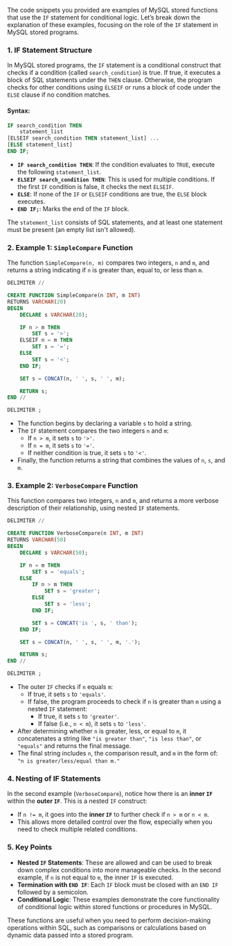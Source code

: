 The code snippets you provided are examples of MySQL stored functions that use the `IF` statement for conditional logic. Let’s break down the explanation of these examples, focusing on the role of the `IF` statement in MySQL stored programs.

### 1. **IF Statement Structure**
In MySQL stored programs, the `IF` statement is a conditional construct that checks if a condition (called `search_condition`) is true. If true, it executes a block of SQL statements under the `THEN` clause. Otherwise, the program checks for other conditions using `ELSEIF` or runs a block of code under the `ELSE` clause if no condition matches.

#### Syntax:
```sql
IF search_condition THEN 
    statement_list 
[ELSEIF search_condition THEN statement_list] ...
[ELSE statement_list]
END IF;
```

- **`IF search_condition THEN`**: If the condition evaluates to `TRUE`, execute the following `statement_list`.
- **`ELSEIF search_condition THEN`**: This is used for multiple conditions. If the first `IF` condition is false, it checks the next `ELSEIF`.
- **`ELSE`**: If none of the `IF` or `ELSEIF` conditions are true, the `ELSE` block executes.
- **`END IF;`**: Marks the end of the `IF` block.

The `statement_list` consists of SQL statements, and at least one statement must be present (an empty list isn't allowed).

### 2. **Example 1: `SimpleCompare` Function**

The function `SimpleCompare(n, m)` compares two integers, `n` and `m`, and returns a string indicating if `n` is greater than, equal to, or less than `m`.

```sql
DELIMITER //

CREATE FUNCTION SimpleCompare(n INT, m INT)
RETURNS VARCHAR(20)
BEGIN
    DECLARE s VARCHAR(20);

    IF n > m THEN 
        SET s = '>';
    ELSEIF n = m THEN 
        SET s = '=';
    ELSE 
        SET s = '<';
    END IF;

    SET s = CONCAT(n, ' ', s, ' ', m);

    RETURN s;
END //

DELIMITER ;
```

- The function begins by declaring a variable `s` to hold a string.
- The `IF` statement compares the two integers `n` and `m`:
  - If `n > m`, it sets `s` to `'>'`.
  - If `n = m`, it sets `s` to `'='`.
  - If neither condition is true, it sets `s` to `'<'`.
- Finally, the function returns a string that combines the values of `n`, `s`, and `m`.

### 3. **Example 2: `VerboseCompare` Function**

This function compares two integers, `n` and `m`, and returns a more verbose description of their relationship, using nested `IF` statements.

```sql
DELIMITER //

CREATE FUNCTION VerboseCompare(n INT, m INT)
RETURNS VARCHAR(50)
BEGIN
    DECLARE s VARCHAR(50);

    IF n = m THEN 
        SET s = 'equals';
    ELSE
        IF n > m THEN 
            SET s = 'greater';
        ELSE 
            SET s = 'less';
        END IF;

        SET s = CONCAT('is ', s, ' than');
    END IF;

    SET s = CONCAT(n, ' ', s, ' ', m, '.');

    RETURN s;
END //

DELIMITER ;
```

- The outer `IF` checks if `n` equals `m`:
  - If true, it sets `s` to `'equals'`.
  - If false, the program proceeds to check if `n` is greater than `m` using a nested `IF` statement:
    - If true, it sets `s` to `'greater'`.
    - If false (i.e., `n < m`), it sets `s` to `'less'`.
- After determining whether `n` is greater, less, or equal to `m`, it concatenates a string like `"is greater than"`, `"is less than"`, or `"equals"` and returns the final message.
- The final string includes `n`, the comparison result, and `m` in the form of: `"n is greater/less/equal than m."`

### 4. **Nesting of IF Statements**

In the second example (`VerboseCompare`), notice how there is an **inner `IF`** within the **outer `IF`**. This is a nested `IF` construct:

- If `n != m`, it goes into the **inner `IF`** to further check if `n > m` or `n < m`.
- This allows more detailed control over the flow, especially when you need to check multiple related conditions.

### 5. **Key Points**
- **Nested `IF` Statements**: These are allowed and can be used to break down complex conditions into more manageable checks. In the second example, if `n` is not equal to `m`, the inner `IF` is executed.
- **Termination with `END IF`**: Each `IF` block must be closed with an `END IF` followed by a semicolon.
- **Conditional Logic**: These examples demonstrate the core functionality of conditional logic within stored functions or procedures in MySQL.
  
These functions are useful when you need to perform decision-making operations within SQL, such as comparisons or calculations based on dynamic data passed into a stored program.
